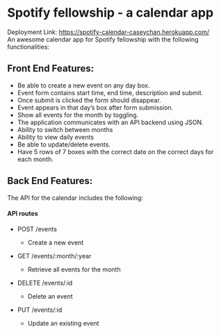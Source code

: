 # Spotify fellowship - a calendar app

Deployment Link: https://spotify-calendar-caseychan.herokuapp.com/<br />
An awesome calendar app for Spotify fellowship with the following functionalities:

## Front End Features:

- Be able to create a new event on any day box.
- Event form contains start time, end time, description and submit.
- Once submit is clicked the form should disappear.
- Event appears in that day’s box after form submission.
- Show all events for the month by toggling.
- The application communicates with an API backend using JSON.
- Ability to switch between months
- Ability to view daily events
- Be able to update/delete events.
- Have 5 rows of 7 boxes with the correct date on the correct days for each month.

## Back End Features:

The API for the calendar includes the following:

#### API routes

- POST /events

  - Create a new event

- GET /events/:month/:year

  - Retrieve all events for the month

- DELETE /events/:id

  - Delete an event

- PUT /events/:id
  - Update an existing event
